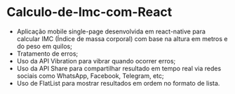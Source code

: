 # Calculo-de-Imc-com-React
- Aplicação mobile single-page desenvolvida em react-native para calcular IMC (Índice de massa corporal) com base na altura em metros e do peso em quilos;
- Tratamento de erros;
- Uso da API Vibration para vibrar quando ocorrer erros;
- Uso da API Share para compartilhar resultado em tempo real via redes sociais como WhatsApp, Facebook, Telegram, etc;
- Uso de FlatList para mostrar resultados em ordem no formato de lista.
